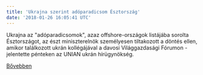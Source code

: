 ```yaml
---
title: 'Ukrajna szerint adóparadicsom Észtország'
date: '2018-01-26 16:05:41 UTC'
---
```


Ukrajna az "adóparadicsomok", azaz offshore-országok listájába sorolta Észtországot, az észt miniszterelnök személyesen tiltakozott a döntés ellen, amikor találkozott ukrán kollégájával a davosi Világgazdasági Fórumon - jelentette pénteken az UNIAN ukrán hírügynökség.


[Bővebben](http://ift.tt/2DS6vRx)
